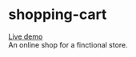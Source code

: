 # shopping-cart
<a href="https://shopping-cart-0rky.onrender.com/">Live demo</a><br>
An online shop for a finctional store. <br>
